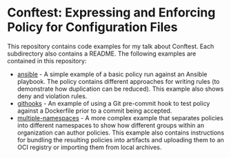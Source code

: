 # Conftest: Expressing and Enforcing Policy for Configuration Files

This repository contains code examples for my talk about Conftest. Each subdirectory also contains a README. The following examples are contained in this repository:

* [ansible](./ansible/README.md) - A simple example of a basic policy run against an Ansible playbook. The policy contains different approaches for writing rules (to demonstrate how duplication can be reduced). This example also shows deny and violation rules.
* [githooks](./githooks/README.md) - An example of using a Git pre-commit hook to test policy against a Dockerfile prior to a commit being accepted.
* [multiple-namespaces](./multiple-namespaces/) - A more complex example that separates policies into different namespaces to show how different groups within an organization can author policies. This example also contains instructions for bundling the resulting policies into artifacts and uploading them to an OCI registry or importing them from local archives.
